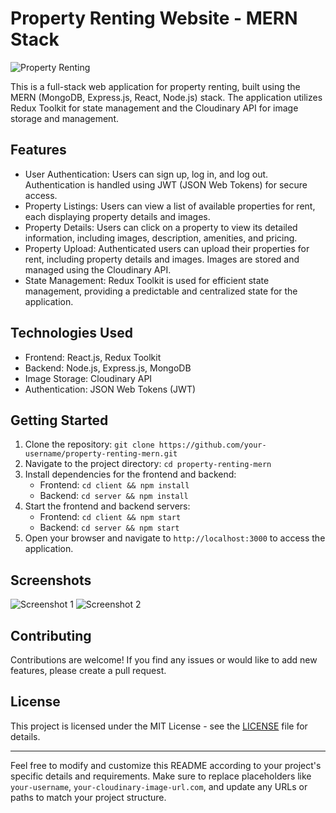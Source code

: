 # Property Renting Website - MERN Stack

![Property Renting](https://your-cloudinary-image-url.com/property-image.jpg)

This is a full-stack web application for property renting, built using the MERN (MongoDB, Express.js, React, Node.js) stack. The application utilizes Redux Toolkit for state management and the Cloudinary API for image storage and management.

## Features

- User Authentication: Users can sign up, log in, and log out. Authentication is handled using JWT (JSON Web Tokens) for secure access.
- Property Listings: Users can view a list of available properties for rent, each displaying property details and images.
- Property Details: Users can click on a property to view its detailed information, including images, description, amenities, and pricing.
- Property Upload: Authenticated users can upload their properties for rent, including property details and images. Images are stored and managed using the Cloudinary API.
- State Management: Redux Toolkit is used for efficient state management, providing a predictable and centralized state for the application.

## Technologies Used

- Frontend: React.js, Redux Toolkit
- Backend: Node.js, Express.js, MongoDB
- Image Storage: Cloudinary API
- Authentication: JSON Web Tokens (JWT)

## Getting Started

1. Clone the repository: `git clone https://github.com/your-username/property-renting-mern.git`
2. Navigate to the project directory: `cd property-renting-mern`
3. Install dependencies for the frontend and backend:
   - Frontend: `cd client && npm install`
   - Backend: `cd server && npm install`
4. Start the frontend and backend servers:
   - Frontend: `cd client && npm start`
   - Backend: `cd server && npm start`
5. Open your browser and navigate to `http://localhost:3000` to access the application.

## Screenshots

![Screenshot 1](https://your-cloudinary-image-url.com/screenshot1.jpg)
![Screenshot 2](https://your-cloudinary-image-url.com/screenshot2.jpg)

## Contributing

Contributions are welcome! If you find any issues or would like to add new features, please create a pull request.

## License

This project is licensed under the MIT License - see the [LICENSE](/LICENSE) file for details.

---

Feel free to modify and customize this README according to your project's specific details and requirements. Make sure to replace placeholders like `your-username`, `your-cloudinary-image-url.com`, and update any URLs or paths to match your project structure.
